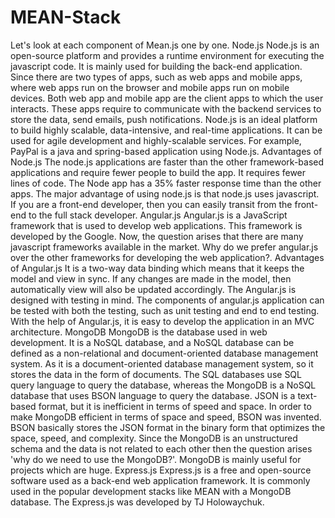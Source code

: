 # MEAN-Stack
Let's look at each component of Mean.js one by one.  Node.js Node.js is an open-source platform and provides a runtime environment for executing the javascript code. It is mainly used for building the back-end application. Since there are two types of apps, such as web apps and mobile apps, where web apps run on the browser and mobile apps run on mobile devices. Both web app and mobile app are the client apps to which the user interacts. These apps require to communicate with the backend services to store the data, send emails, push notifications. Node.js is an ideal platform to build highly scalable, data-intensive, and real-time applications. It can be used for agile development and highly-scalable services. For example, PayPal is a java and spring-based application using Node.js.  Advantages of Node.js  The node.js applications are faster than the other framework-based applications and require fewer people to build the app. It requires fewer lines of code. The Node app has a 35% faster response time than the other apps. The major advantage of using node.js is that node.js uses javascript. If you are a front-end developer, then you can easily transit from the front-end to the full stack developer. Angular.js Angular.js is a JavaScript framework that is used to develop web applications. This framework is developed by the Google. Now, the question arises that there are many javascript frameworks available in the market. Why do we prefer angular.js over the other frameworks for developing the web application?.  Advantages of Angular.js  It is a two-way data binding which means that it keeps the model and view in sync. If any changes are made in the model, then automatically view will also be updated accordingly. The Angular.js is designed with testing in mind. The components of angular.js application can be tested with both the testing, such as unit testing and end to end testing. With the help of Angular.js, it is easy to develop the application in an MVC architecture. MongoDB MongoDB is the database used in web development. It is a NoSQL database, and a NoSQL database can be defined as a non-relational and document-oriented database management system. As it is a document-oriented database management system, so it stores the data in the form of documents. The SQL databases use SQL query language to query the database, whereas the MongoDB is a NoSQL database that uses BSON language to query the database. JSON is a text-based format, but it is inefficient in terms of speed and space. In order to make MongoDB efficient in terms of space and speed, BSON was invented. BSON basically stores the JSON format in the binary form that optimizes the space, speed, and complexity.  Since the MongoDB is an unstructured schema and the data is not related to each other then the question arises 'why do we need to use the MongoDB?'. MongoDB is mainly useful for projects which are huge.  Express.js Express.js is a free and open-source software used as a back-end web application framework. It is commonly used in the popular development stacks like MEAN with a MongoDB database. The Express.js was developed by TJ Holowaychuk.
